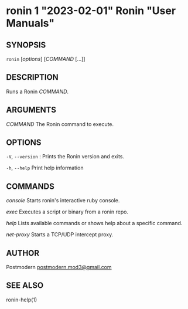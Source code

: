 # ronin 1 "2023-02-01" Ronin "User Manuals"

## SYNOPSIS

`ronin` [*options*] [*COMMAND* [...]]

## DESCRIPTION

Runs a Ronin *COMMAND*.

## ARGUMENTS

*COMMAND*
	The Ronin command to execute.

## OPTIONS

`-V`, `--version`
: Prints the Ronin version and exits.

`-h`, `--help`
  Print help information

## COMMANDS

*console*
  Starts ronin's interactive ruby console.

*exec*
  Executes a script or binary from a ronin repo.

*help*
  Lists available commands or shows help about a specific command.

*net-proxy*
  Starts a TCP/UDP intercept proxy.

## AUTHOR

Postmodern <postmodern.mod3@gmail.com>

## SEE ALSO

ronin-help(1)
